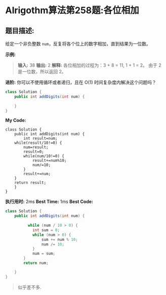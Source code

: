# Alrigothm算法第258题:各位相加
## 题目描述:
给定一个非负整数 `num`，反复将各个位上的数字相加，直到结果为一位数。

**示例:**
> **输入:** 38
> **输出:** 2
> **解释:** 各位相加的过程为：3 + 8 = 11, 1 + 1 = 2。 由于 2 是一位数，所以返回 2。

**进阶:**
你可以不使用循环或者递归，且在 O(1) 时间复杂度内解决这个问题吗？

````java
class Solution {
    public int addDigits(int num) {
    	
    }
}
````

**My Code:**
````
class Solution {
    public int addDigits(int num) {
        int result=num;
	while(result/10!=0) {
		num=result;
		result=0;
		while(num/10!=0) {
			result+=num%10;
			num/=10;
		}
		result+=num;
	}
	return result;
    }
}
````
**执行用时:** 2ms
**Best Time:** 1ms
**Best Code:**
````java
class Solution {
    public int addDigits(int num) {
      
          while (num / 10 > 0) {
            int sum = 0;
            while (num > 0) {
                sum += num % 10;
                num /= 10;
            }
            num = sum;
        }
        return num;

    }
}
````
> 似乎差不多.
